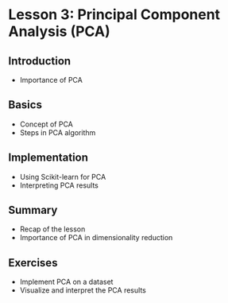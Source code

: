 # Lesson 3: Principal Component Analysis (PCA)

## Introduction
- Importance of PCA

## Basics
- Concept of PCA
- Steps in PCA algorithm

## Implementation
- Using Scikit-learn for PCA
- Interpreting PCA results

## Summary
- Recap of the lesson
- Importance of PCA in dimensionality reduction

## Exercises
- Implement PCA on a dataset
- Visualize and interpret the PCA results

